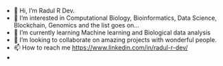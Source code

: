- 👋 Hi, I’m Radul R Dev.
- 👀 I’m interested in Computational Biology, Bioinformatics, Data Science, Blockchain, Genomics and the list goes on...
- 🌱 I’m currently learning Machine learning and Biological data analysis
- 💞️ I’m looking to collaborate on amazing projects with wonderful people.
- 📫 How to reach me https://www.linkedin.com/in/radul-r-dev/
- 

<!---
RadulDev/RadulDev is a ✨ special ✨ repository because its `README.md` (this file) appears on your GitHub profile.
You can click the Preview link to take a look at your changes.
--->
